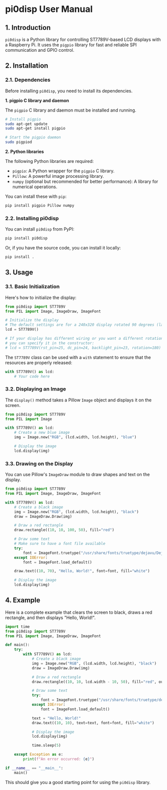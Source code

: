 # pi0disp User Manual

## 1. Introduction

`pi0disp` is a Python library for controlling ST7789V-based LCD displays with a Raspberry Pi. It uses the `pigpio` library for fast and reliable SPI communication and GPIO control.

## 2. Installation

### 2.1. Dependencies

Before installing `pi0disp`, you need to install its dependencies.

**1. pigpio C library and daemon**

The `pigpio` C library and daemon must be installed and running.

```bash
# Install pigpio
sudo apt-get update
sudo apt-get install pigpio

# Start the pigpio daemon
sudo pigpiod
```

**2. Python libraries**

The following Python libraries are required:

*   `pigpio`: A Python wrapper for the `pigpio` C library.
*   `Pillow`: A powerful image processing library.
*   `numpy` (optional but recommended for better performance): A library for numerical operations.

You can install these with `pip`:

```bash
pip install pigpio Pillow numpy
```

### 2.2. Installing pi0disp

You can install `pi0disp` from PyPI:

```bash
pip install pi0disp
```

Or, if you have the source code, you can install it locally:

```bash
pip install .
```

## 3. Usage

### 3.1. Basic Initialization

Here's how to initialize the display:

```python
from pi0disp import ST7789V
from PIL import Image, ImageDraw, ImageFont

# Initialize the display
# The default settings are for a 240x320 display rotated 90 degrees (landscape)
lcd = ST7789V()

# If your display has different wiring or you want a different rotation,
# you can specify it in the constructor:
# lcd = ST7789V(rst_pin=25, dc_pin=24, backlight_pin=23, rotation=180)
```

The `ST7789V` class can be used with a `with` statement to ensure that the resources are properly released:

```python
with ST7789V() as lcd:
    # Your code here
```

### 3.2. Displaying an Image

The `display()` method takes a Pillow `Image` object and displays it on the screen.

```python
from pi0disp import ST7789V
from PIL import Image

with ST7789V() as lcd:
    # Create a new blue image
    img = Image.new("RGB", (lcd.width, lcd.height), "blue")

    # Display the image
    lcd.display(img)
```

### 3.3. Drawing on the Display

You can use Pillow's `ImageDraw` module to draw shapes and text on the display.

```python
from pi0disp import ST7789V
from PIL import Image, ImageDraw, ImageFont

with ST7789V() as lcd:
    # Create a black image
    img = Image.new("RGB", (lcd.width, lcd.height), "black")
    draw = ImageDraw.Draw(img)

    # Draw a red rectangle
    draw.rectangle((10, 10, 100, 50), fill="red")

    # Draw some text
    # Make sure to have a font file available
    try:
        font = ImageFont.truetype("/usr/share/fonts/truetype/dejavu/DejaVuSans-Bold.ttf", 20)
    except IOError:
        font = ImageFont.load_default()

    draw.text((10, 70), "Hello, World!", font=font, fill="white")

    # Display the image
    lcd.display(img)
```

## 4. Example

Here is a complete example that clears the screen to black, draws a red rectangle, and then displays "Hello, World!".

```python
import time
from pi0disp import ST7789V
from PIL import Image, ImageDraw, ImageFont

def main():
    try:
        with ST7789V() as lcd:
            # Create a black image
            img = Image.new("RGB", (lcd.width, lcd.height), "black")
            draw = ImageDraw.Draw(img)

            # Draw a red rectangle
            draw.rectangle((10, 10, lcd.width - 10, 50), fill="red", outline="white")

            # Draw some text
            try:
                font = ImageFont.truetype("/usr/share/fonts/truetype/dejavu/DejaVuSans-Bold.ttf", 30)
            except IOError:
                font = ImageFont.load_default()

            text = "Hello, World!"
            draw.text((10, 10), text=text, font=font, fill="white")

            # Display the image
            lcd.display(img)

            time.sleep(5)

    except Exception as e:
        print(f"An error occurred: {e}")

if __name__ == "__main__":
    main()
```

This should give you a good starting point for using the `pi0disp` library.
